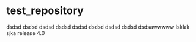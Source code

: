 # test_repository
dsdsd
dsdsd
dsdsd
dsdsd
dsdsd
dsdsd
dsdsd
dsdsd
dsdsawwwww
lsklak
sjka
release 4.0
